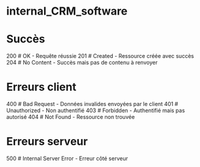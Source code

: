 # internal_CRM_software


# Succès
200 # OK - Requête réussie
201 # Created - Ressource créée avec succès
204 # No Content - Succès mais pas de contenu à renvoyer

# Erreurs client
400 # Bad Request - Données invalides envoyées par le client
401 # Unauthorized - Non authentifié
403 # Forbidden - Authentifié mais pas autorisé
404 # Not Found - Ressource non trouvée

# Erreurs serveur
500 # Internal Server Error - Erreur côté serveur